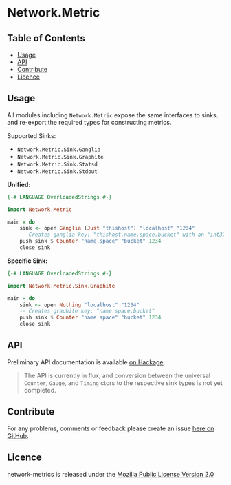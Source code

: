 Network.Metric
==============

Table of Contents
-----------------

* [Usage](#usage)
* [API](#api)
* [Contribute](#contribute)
* [Licence](#licence)


<a name="usage" />

Usage
-----

All modules including `Network.Metric` expose the same interfaces to sinks, and re-export
the required types for constructing metrics.

Supported Sinks:

* `Network.Metric.Sink.Ganglia`
* `Network.Metric.Sink.Graphite`
* `Network.Metric.Sink.Statsd`
* `Network.Metric.Sink.Stdout`


**Unified:**

````haskell
{-# LANGUAGE OverloadedStrings #-}

import Network.Metric

main = do
    sink <- open Ganglia (Just "thishost") "localhost" "1234"
    -- Creates ganglia key: "thishost.name.space.bucket" with an "int32" type
    push sink $ Counter "name.space" "bucket" 1234
    close sink
````


**Specific Sink:**

````haskell
{-# LANGUAGE OverloadedStrings #-}

import Network.Metric.Sink.Graphite

main = do
    sink <- open Nothing "localhost" "1234"
    -- Creates graphite key: "name.space.bucket"
    push sink $ Counter "name.space" "bucket" 1234
    close sink
````


<a name="api" />

API
---

Preliminary API documentation is available [on Hackage](http://hackage.haskell.org/package/network-metrics).

> The API is currently in flux, and conversion between the universal `Counter`, `Gauge`, and `Timing` ctors to the respective sink types is not yet completed.


<a name="contribute" />

Contribute
----------

For any problems, comments or feedback please create an issue [here on GitHub](github.com/brendanhay/network-metrics/issues).


<a name="licence" />

Licence
-------

network-metrics is released under the [Mozilla Public License Version 2.0](http://www.mozilla.org/MPL/)
